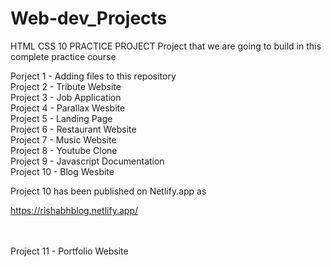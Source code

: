 # Web-dev_Projects

HTML CSS 10 PRACTICE PROJECT Project that we are going to build in this complete practice course 

Porject 1 - Adding files to this repository <br>
Project 2 - Tribute Website<br>
Project 3 - Job Application<br>
Project 4 - Parallax Wesbite<br>
Project 5 - Landing Page<br>
Project 6 - Restaurant Website<br>
Project 7 - Music Website<br>
Project 8 - Youtube Clone<br>
Project 9 - Javascript Documentation<br>
Project 10 - Blog Wesbite<br>

Project 10 has been published on Netlify.app as 

https://rishabhblog.netlify.app/

<br>
<br>
Project 11 - Portfolio Website
